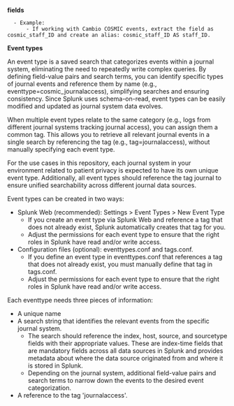 
**fields**

      - Example:
          - If working with Cambio COSMIC events, extract the field as cosmic_staff_ID and create an alias: cosmic_staff_ID AS staff_ID.

**Event types**

An event type is a saved search that categorizes events within a journal system, eliminating the need to repeatedly write complex queries. By defining field-value pairs and search terms, you can identify specific types of journal events and reference them by name (e.g., eventtype=cosmic_journalaccess), simplifying searches and ensuring consistency. Since Splunk uses schema-on-read, event types can be easily modified and updated as journal system data evolves.

When multiple event types relate to the same category (e.g., logs from different journal systems tracking journal access), you can assign them a common tag. This allows you to retrieve all relevant journal events in a single search by referencing the tag (e.g., tag=journalaccess), without manually specifying each event type.

For the use cases in this repository, each journal system in your environment related to patient privacy is expected to have its own unique event type. Additionally, all event types should reference the tag journal to ensure unified searchability across different journal data sources.

Event types can be created in two ways:
- Splunk Web (recommended): Settings > Event Types > New Event Type
  - If you create an event type via Splunk Web and reference a tag that does not already exist, Splunk automatically creates that tag for you.
  - Adjust the permissions for each event type to ensure that the right roles in Splunk have read and/or write access.
- Configuration files (optional): eventtypes.conf and tags.conf.
  - If you define an event type in eventtypes.conf that references a tag that does not already exist, you must manually define that tag in tags.conf.
  - Adjust the permissions for each event type to ensure that the right roles in Splunk have read and/or write access.
        
Each eventtype needs three pieces of information:
- A unique name
- A search string that identifies the relevant events from the specific journal system.
    - The search should reference the index, host, source, and sourcetype fields with their appropriate values. These are index-time fields that are  mandatory fields across all data sources in Splunk and provides metadata about where the data source originated from and where it is stored in Splunk.
    - Depending on the journal system, additional field-value pairs and search terms to narrow down the events to the desired event categorization.
- A reference to the tag 'journalaccess'.


